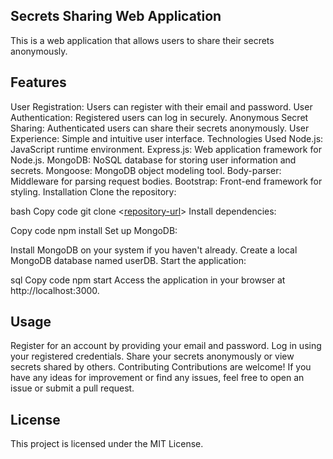 ## Secrets Sharing Web Application
This is a web application that allows users to share their secrets anonymously.

## Features
User Registration: Users can register with their email and password.
User Authentication: Registered users can log in securely.
Anonymous Secret Sharing: Authenticated users can share their secrets anonymously.
User Experience: Simple and intuitive user interface.
Technologies Used
Node.js: JavaScript runtime environment.
Express.js: Web application framework for Node.js.
MongoDB: NoSQL database for storing user information and secrets.
Mongoose: MongoDB object modeling tool.
Body-parser: Middleware for parsing request bodies.
Bootstrap: Front-end framework for styling.
Installation
Clone the repository:

bash
Copy code
git clone <[repository-url](https://github.com/MausamGaikwad/secret-sharing-web-app-starting.git)>
Install dependencies:

Copy code
npm install
Set up MongoDB:

Install MongoDB on your system if you haven't already.
Create a local MongoDB database named userDB.
Start the application:

sql
Copy code
npm start
Access the application in your browser at http://localhost:3000.

## Usage
Register for an account by providing your email and password.
Log in using your registered credentials.
Share your secrets anonymously or view secrets shared by others.
Contributing
Contributions are welcome! If you have any ideas for improvement or find any issues, feel free to open an issue or submit a pull request.

## License
This project is licensed under the MIT License.
